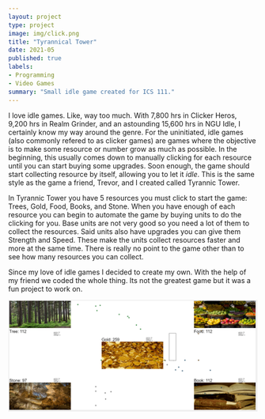 ```yaml
---
layout: project
type: project
image: img/click.png
title: "Tyrannical Tower"
date: 2021-05
published: true
labels:
- Programming
- Video Games
summary: "Small idle game created for ICS 111."
---
```


I love idle games. Like, way too much. With 7,800 hrs in Clicker Heros, 9,200 hrs in Realm Grinder, and an astounding 15,600 hrs in NGU Idle, I certainly know my way around the genre. For the uninitiated, idle games (also commonly refered to as clicker games) are games where the objective is to make some resource or number grow as much as possible. In the beginning, this usually comes down to manually clicking for each resource until you can start buying some upgrades. Soon enough, the game should start collecting resource by itself, allowing you to let it *idle*. This is the same style as the game a friend, Trevor, and I created called Tyrannic Tower.

In Tyrannic Tower you have 5 resources you must click to start the game: Trees, Gold, Food, Books, and Stone. When you have enough of each resource you can begin to automate the game by buying units to do the clicking for you. Base units are not very good so you need a lot of them to collect the resources. Said units also have upgrades you can give them Strength and Speed. These make the units collect resources faster and more at the same time. There is really no point to the game other than to see how many resources you can collect.

Since my love of idle games I decided to create my own. With the help of my friend we coded the whole thing. Its not the greatest game but it was a fun project to work on.

<img class="img-fluid" src="../img/tower_game.png">